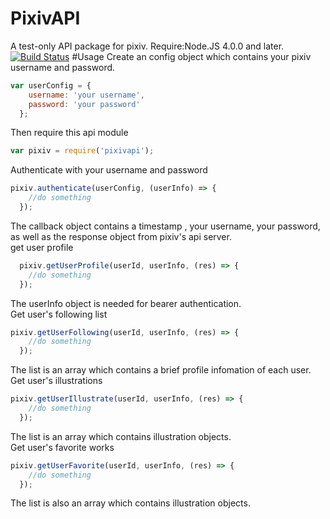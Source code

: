 # PixivAPI
A test-only API package for pixiv.
Require:Node.JS 4.0.0 and later.  
[![Build Status](https://travis-ci.org/imi415/PixivAPI.svg?branch=master)](https://travis-ci.org/imi415/PixivAPI)
#Usage
Create an config object which contains your pixiv username and password.  
```javascript
var userConfig = {
    username: 'your username',
    password: 'your password'
  };
```
Then require this api module  
```javascript
var pixiv = require('pixivapi');
```
Authenticate with your username and password  
```javascript
pixiv.authenticate(userConfig, (userInfo) => {
    //do something
  });
```
The callback object contains a timestamp , your username, your password, as well as the response object from pixiv's api server.  
get user profile  
```javascript
  pixiv.getUserProfile(userId, userInfo, (res) => {
    //do something
  });
```
The userInfo object is needed for bearer authentication.  
Get user's following list  
```javascript
pixiv.getUserFollowing(userId, userInfo, (res) => {
    //do something
  });
```
The list is an array which contains a brief profile infomation of each user.
Get user's illustrations  
```javascript
pixiv.getUserIllustrate(userId, userInfo, (res) => {
    //do something
  });
  ```
The list is an array which contains illustration objects.  
Get user's favorite works  
```javascript
pixiv.getUserFavorite(userId, userInfo, (res) => {
    //do something
  });
  ```
The list is also an array which contains illustration objects.
